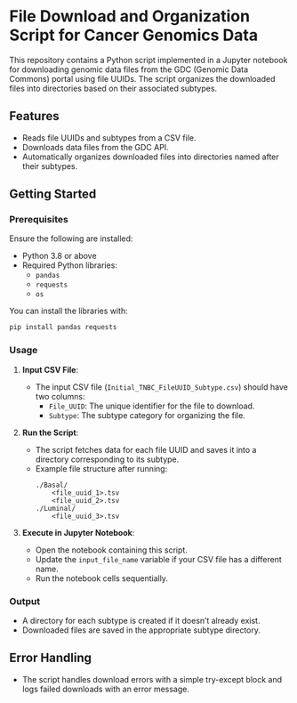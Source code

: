 # File Download and Organization Script for Cancer Genomics Data

This repository contains a Python script implemented in a Jupyter notebook for downloading genomic data files from the GDC (Genomic Data Commons) portal using file UUIDs. The script organizes the downloaded files into directories based on their associated subtypes.

## Features
- Reads file UUIDs and subtypes from a CSV file.
- Downloads data files from the GDC API.
- Automatically organizes downloaded files into directories named after their subtypes.

## Getting Started

### Prerequisites
Ensure the following are installed:
- Python 3.8 or above
- Required Python libraries:
  - `pandas`
  - `requests`
  - `os`

You can install the libraries with:
```bash
pip install pandas requests
```

### Usage
1. **Input CSV File**:
   - The input CSV file (`Initial_TNBC_FileUUID_Subtype.csv`) should have two columns:
     - `File_UUID`: The unique identifier for the file to download.
     - `Subtype`: The subtype category for organizing the file.

2. **Run the Script**:
   - The script fetches data for each file UUID and saves it into a directory corresponding to its subtype.
   - Example file structure after running:
     ```
     ./Basal/
         <file_uuid_1>.tsv
         <file_uuid_2>.tsv
     ./Luminal/
         <file_uuid_3>.tsv
     ```

3. **Execute in Jupyter Notebook**:
   - Open the notebook containing this script.
   - Update the `input_file_name` variable if your CSV file has a different name.
   - Run the notebook cells sequentially.

### Output
- A directory for each subtype is created if it doesn’t already exist.
- Downloaded files are saved in the appropriate subtype directory.

## Error Handling
- The script handles download errors with a simple try-except block and logs failed downloads with an error message.
